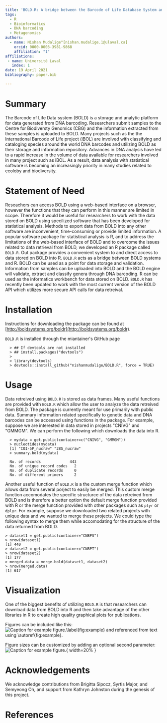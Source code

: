 ```yaml
---
title: 'BOLD.R: A bridge between the Barcode of Life Database System and the Statistical Software R'
tags:
  - R
  - Bioinformatics
  - DNA barcoding
  - Metagenomics
authors:
  - name: Nishan Mudalige^[nishan.mudalige.1@ulaval.ca]
    orcid: 0000-0003-3981-9868
    affiliation: "1"
affiliations:
 - name: Université Laval
   index: 1
date: 19 April 2021
bibliography: paper.bib

---
```


# Summary

The Barcode of Life Data system (BOLD) is a storage and analytic platform for data generated from  DNA barcoding.
Researchers submit samples to the Centre for Biodiversty Genomics (CBG) and the information extracted from these samples is uploaded to BOLD.
Many projects such as the the International Barcode of Life project (iBOL) are involved with classifying and cataloging species around the world DNA barcodes and utilizing BOLD as their storage and information repository.
Advances in DNA analysis have led to a rapid increase in the volume of data available for researchers involved in many project such as iBOL. 
As a result, data analysis with statistical software is becoming an increasingly priority in many studies related to ecoloby and biodiversity.


# Statement of Need

Reseachers can access BOLD using a web-based interface on a browser, however the functions that they can perform in this manner are limited in scope.
Therefore it would be useful for researchers to work with the data stored on BOLD using specilized software that has been developed for statistical analysis.
Methods to export data from BOLD into any other software are inconvenient, time-consuming or provide limited information. 
A popular software package for statistical analysis is R, and to address the limitations of the web-based interface of BOLD and to overcome the issues related to data retrieval from BOLD, we developed an R package called `BOLD.R`. 
Out package provides a convenient system to and direct access to data stored on BOLD into R.
`BOLD.R` acts as a bridge between BOLD systems and R. BOLD can be used as a point for data storage and validation. 
Information from samples can be uploaded into BOLD and the BOLD engine will validate, extract and classify genera through DNA barcoding. 
R can be used as the informatics workbench for data stored on BOLD.
`BOLD.R` has recently been updated to work with the most current version of the BOLD API which utilizes more secure API calls for data retreival.


# Installation

Instructions for downloading the package can be found at [http://boldsystems.org/boldr](http://boldsystems.org/boldr).

`BOLD.R` is installed through the miantainer's GitHub page

```
  > ## If devtools are not installed
  > ## install.packages("devtools")
  > 
  > library(devtools)
  > devtools::install_github("nishanmudalige/BOLD.R", force = TRUE)
```

# Usage

Data retreived using `BOLD.R` is stored as data frames.
Many useful functions are provided with `BOLD.R` which allow the user to analyze the data retreived from BOLD.
The package is currently meant for use primarily with public data.
Summary information related specifically to genetic data and DNA barcodes can be accessed using functions in the package.
For example, suppose we are interested in data stored in projects "CNIVG" and "GMMGM".
We can perform the following which downloads the data into R.

```
  > mydata = get.public(container=c("CNIVG", "GMMGM"))
  > nucleotides(mydata)
  [1] "COI-5P_nucraw" "28S_nucraw"   
  > summary.bold(mydata)
                              
  No. of records             443
  No. of unique record codes   2
  No. of duplicate records     0
  No. of different primers     2
```

Another useful function of `BOLD.R` is a the custom merge function which allows data from several porject to easily be merged.
This custom merge function accomodates the specific structurce of the data retreived from BOLD and is therefore a better option the default merge function provided with R or the merge function provided with other packages such as `plyr` or `dplyr`.
For example, suppose we downloaded two related projects with unique data and we wanted to merge these projects.
We could type the following syntax to merge them while accomodating for the structure of the data returned from BOLD.

```
> dataset1 = get.public(container="CNBPS")
> nrow(dataset1)
[1] 440
> dataset2 = get.public(container="CNBPT")
> nrow(dataset2)
[1] 177
> merged.data = merge.bold(dataset1, dataset2)
> nrow(merged.data)
[1] 617
```

# Visualization

One of the biggest benefits of utilizing `BOLD.R` is that researchers can download data from BOLD into R and then take advantage of the other libraries in R to create high quality graphical plots for publications.


Figures can be included like this:
![Caption for example figure.\label{fig:example}](figure.png)
and referenced from text using \autoref{fig:example}.

Figure sizes can be customized by adding an optional second parameter:
![Caption for example figure.](figure.png){ width=20% }

# Acknowledgements

We acknowledge contributions from Brigitta Sipocz, Syrtis Major, and Semyeong
Oh, and support from Kathryn Johnston during the genesis of this project.

# References
